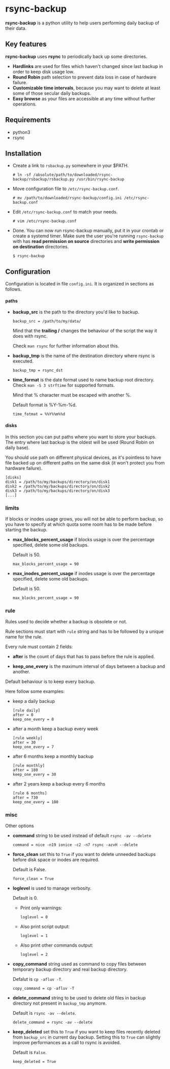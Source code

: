 # rsync-backup

**rsync-backup** is a python utility to help users performing daily backup of their data.


## Key features

**rsync-backup** uses **rsync** to periodically back up some directories.

  - **Hardlinks** are used for files which haven't changed since last backup in order to keep disk usage low.
  - **Round Robin** path selection to prevent data loss in case of hardware failure.
  - **Customizable time intervals**, because you may want to delete at least some of those secular daily backups.
  - **Easy browse** as your files are accessible at any time without further operations.


## Requirements

  - python3
  - rsync


## Installation

  - Create a link to `rsbackup.py` somewhere in your $PATH.

    ```
    # ln -sf /absolute/path/to/downloaded/rsync-backup/rsbackup/rsbackup.py /usr/bin/rsync-backup
    ```

  - Move configuration file to `/etc/rsync-backup.conf`.

    ```
    # mv /path/to/downloaded/rsync-backup/config.ini /etc/rsync-backup.conf
    ```

  - Edit `/etc/rsync-backup.conf` to match your needs.

    ```
    # vim /etc/rsync-backup.conf
    ```

  - Done. You can now run rsync-backup manually, put it in your crontab or create a systemd timer.
  Make sure the user you're running `rsync-backup` with has **read permission on source** directories and **write permission on destination** directories.

    ```
    $ rsync-backup
    ```


## Configuration

  Configuration is located in file `config.ini`. It is organized in sections as follows. 


#### paths

  - **backup_src** is the path to the directory you'd like to backup.

    ```
    backup_src = /path/to/my/data/
    ```

    Mind that the **trailing /** changes the behaviour of the script the way it does with rsync.

    Check `man rsync` for further information about this.

  - **backup_tmp** is the name of the destination directory where rsync is executed.

    ```
    backup_tmp = rsync_dst
    ```

  - **time_format** is the date format used to name backup root directory. Check `man -S 3 strftime` for supported formats.

    Mind that % character must be escaped with another %.
    
    Default format is %Y-%m-%d.

    ```
    time_fotmat = %%Y%%m%%d
    ```


#### disks

  In this section you can put paths where you want to store your backups.
  The entry where last backup is the oldest will be used (Round Robin on daily base).

  You should use path on different physical devices, as it's pointless to have file backed up on different paths on the same disk (it won't protect you from hardware failure).

  ```
  [disks]
  disk1 = /path/to/my/backups/directory/on/disk1
  disk2 = /path/to/my/backups/directory/on/disk2
  disk3 = /path/to/my/backups/directory/on/disk3
  [...]
  ```

### limits

  If blocks or inodes usage grows, you will not be able to perform backup, so you have to specify at which quota some room has to be made before starting the backup. 

  - **max_blocks_percent_usage** if blocks usage is over the percentage specified, delete some old backups.

    Default is 50.

    ```
    max_blocks_percent_usage = 90
    ```

  - **max_inodes_percent_usage** if inodes usage is over the percentage specified, delete some old backups.

    Default is 50.

    ```
    max_blocks_percent_usage = 90
    ```


### rule

  Rules used to decide whether a backup is obsolete or not.

  Rule sections must start with `rule` string and has to be followed by a unique name for the rule.

  Every rule must contain 2 fields:

  - **after** is the count of days that has to pass before the rule is applied.

  - **keep_one_every** is the maximum interval of days between a backup and another.

  Default behaviour is to keep every backup.

  Here follow some examples:

  - keep a daily backup
    ```
    [rule daily]
    after = 0
    keep_one_every = 0
    ```

  - after a month keep a backup every week
    ```
    [rule weekly]
    after = 30
    keep_one_every = 7
    ```
  
  - after 6 months keep a monthly backup
    ```
    [rule monthly]
    after = 180
    keep_one_every = 30
    ```

  - after 2 years keep a backup every 6 months
    ```
    [rule 6 months]
    after = 730
    keep_one_every = 180
    ```

### misc

  Other options
  
  - **command** string to be used instead of default `rsync -av --delete`

    ```
    command = nice -n19 ionice -c2 -n7 rsync -azvH --delete
    ```

  - **force_clean** set this to `True` if you want to delete unneeded backups before disk space or inodes are required.
  
    Default is False.

    ```
    force_clean = True
    ```

  - **loglevel** is used to manage verbosity.

    Default is 0.

    - Print only warnings:
      ```
      loglevel = 0
      ```

    - Also print script output:
      ```
      loglevel = 1
      ```

    - Also print other commands output:
      ```
      loglevel = 2
      ```

  - **copy_command** string used as command to copy files between temporary backup directory and real backup directory.

    Defalut is `cp -afluv -T`.

     ```
     copy_command = cp -afluv -T
     ```

  - **delete_command** string to be used to delete old files in backup directory not present in `backup_tmp` anymore.

    Default is `rsync -av --delete`.

    ```
    delete_command = rsync -av --delete
    ```

  - **keep_deleted** set this to `True` if you want to keep files recently deleted from `backup_src` in current day backup.
    Setting this to `True` can slightly improve performances as a call to rsync is avoided.

    Default is `False`.

    ```
    keep_deleted = True
    ```
